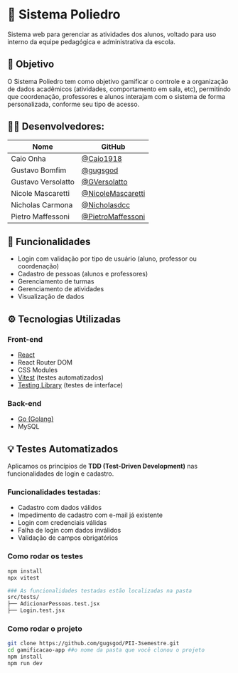 # 🏫 Sistema Poliedro

Sistema web para gerenciar as atividades dos alunos, voltado para uso interno da equipe pedagógica e administrativa da escola.

## 🎯 Objetivo

O Sistema Poliedro tem como objetivo gamificar o controle e a organização de dados acadêmicos (atividades, comportamento em sala, etc), permitindo que coordenação, professores e alunos interajam com o sistema de forma personalizada, conforme seu tipo de acesso.

## 👨‍💻 Desenvolvedores: 

| Nome          | GitHub                                                        |
| ------------- | --------------------------------------------------------------|
| Caio Onha | [@Caio1918](https://github.com/Caio1918)                         |
| Gustavo Bomfim | [@gugsgod](https://github.com/gugsgod)                      |
| Gustavo Versolatto | [@GVersolatto](https://github.com/GVersolatto)          |
| Nicole Mascaretti | [@NicoleMascaretti](https://github.com/NicoleMascaretti) |
| Nicholas Carmona | [@Nicholasdcc](https://github.com/Nicholasdcc)            |
| Pietro Maffessoni | [@PietroMaffessoni](https://github.com/PietroMaffessoni)  |


## 🚀 Funcionalidades

- Login com validação por tipo de usuário (aluno, professor ou coordenação)
- Cadastro de pessoas (alunos e professores)
- Gerenciamento de turmas
- Gerenciamento de atividades
- Visualização de dados

## ⚙️ Tecnologias Utilizadas

### Front-end
- [React](https://reactjs.org/)
- React Router DOM
- CSS Modules
- [Vitest](https://vitest.dev/) (testes automatizados)
- [Testing Library](https://testing-library.com/) (testes de interface)

### Back-end
- [Go (Golang)](https://golang.org/)
- MySQL

## 💡 Testes Automatizados

Aplicamos os princípios de **TDD (Test-Driven Development)** nas funcionalidades de login e cadastro.

### Funcionalidades testadas:

- Cadastro com dados válidos
- Impedimento de cadastro com e-mail já existente
- Login com credenciais válidas
- Falha de login com dados inválidos
- Validação de campos obrigatórios

### Como rodar os testes

```bash
npm install
npx vitest

### As funcionalidades testadas estão localizadas na pasta
src/tests/
├── AdicionarPessoas.test.jsx
├── Login.test.jsx

```

### Como rodar o projeto

```bash
git clone https://github.com/gugsgod/PII-3semestre.git
cd gamificacao-app ##o nome da pasta que você clonou o projeto
npm install
npm run dev
```




